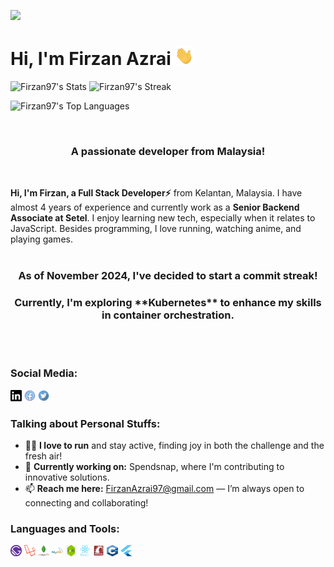 [![](https://visitcount.itsvg.in/api?id=Firzan97&label=Profile%20Views&color=8&icon=5&pretty=true)](https://visitcount.itsvg.in)

<h1> 
  <b> 
    Hi, I'm Firzan Azrai <img src="https://github.com/Firzan97/Firzan97/blob/master/Hi.gif" width="30" height="30">
  </b>
</h1>

![Firzan97's Stats](https://github-readme-stats.vercel.app/api?username=Firzan97&theme=vue-dark&show_icons=true&hide_border=false&count_private=true)
![Firzan97's Streak](https://github-readme-streak-stats.herokuapp.com/?user=Firzan97&theme=vue-dark&hide_border=false)

![Firzan97's Top Languages](https://github-readme-stats.vercel.app/api/top-langs/?username=Firzan97&theme=vue-dark&show_icons=true&hide_border=false&layout=compact)

<br/>
<div align="center">
  <h3>A passionate developer from Malaysia!</h3>
</div>
<br/>

**Hi, I'm Firzan, a Full Stack Developer⚡** from Kelantan, Malaysia. I have almost 4 years of experience and currently work as a **Senior Backend Associate at Setel**. I enjoy learning new tech, especially when it relates to JavaScript. Besides programming, I love running, watching anime, and playing games.
<br/>
<br/>

<div align="center">
    <h3>As of November 2024, I've decided to start a <b>commit streak!</h3></b>
   <h3>Currently, I'm exploring <b>**Kubernetes**</b> to enhance my skills in container orchestration.</h3>
</div>
<br/>
<br/>


### **Social Media:**
<a href="https://www.linkedin.com/in/muhammad-firzan-azrai-4261141ab/"><img src="https://github.com/Firzan97/Firzan97/blob/master/linkedln.svg" width="18" height="18"></a>
<a href="https://www.facebook.com/FirzanNumber1/"><img src="https://github.com/Firzan97/Firzan97/blob/master/facebook.png" width="18" height="18"></a>
<a href="https://twitter.com/Firzan_Azrai"><img src="https://github.com/Firzan97/Firzan97/blob/master/twitter.png" width="18" height="18"></a>


### **Talking about Personal Stuffs:**

- 🏃‍♂️ **I love to run** and stay active, finding joy in both the challenge and the fresh air!
- 🔭 **Currently working on:** Spendsnap, where I'm contributing to innovative solutions.
- 📫 **Reach me here:** [FirzanAzrai97@gmail.com](mailto:FirzanAzrai97@gmail.com) — I’m always open to connecting and collaborating!


### **Languages and Tools:**
<img src="https://github.com/Firzan97/Firzan97/blob/master/gatsby.png" width="18" height="18" style="display:inline;">
<img src="https://github.com/Firzan97/Firzan97/blob/master/laravel.png" width="18" height="18" style="display:inline;">
<img src="https://github.com/Firzan97/Firzan97/blob/master/mongodb.svg" width="18" height="18" style="display:inline;">
<img src="https://github.com/Firzan97/Firzan97/blob/master/mysql.svg" width="18" height="18" style="display:inline;">
<img src="https://github.com/Firzan97/Firzan97/blob/master/nodejs.jpg" width="18" height="18" style="display:inline;">
<img src="https://github.com/Firzan97/Firzan97/blob/master/react.svg" width="18" height="18" style="display:inline;">
<img src="https://github.com/Firzan97/Firzan97/blob/master/ror.png" width="18" height="18" style="display:inline;">
<img src="https://github.com/Firzan97/Firzan97/blob/master/c++.png" width="18" height="18" style="display:inline;">
<img src="https://github.com/Firzan97/Firzan97/blob/master/flutter.png" width="18" height="18" style="display:inline;">
